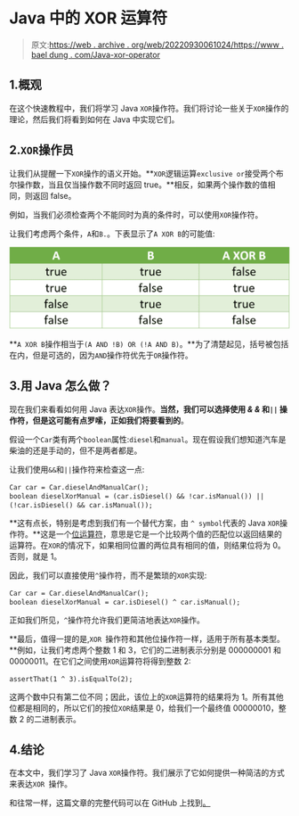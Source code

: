 # Java 中的 XOR 运算符

> 原文:[https://web . archive . org/web/20220930061024/https://www . bael dung . com/Java-xor-operator](https://web.archive.org/web/20220930061024/https://www.baeldung.com/java-xor-operator)

## 1.概观

在这个快速教程中，我们将学习 Java `XOR`操作符。我们将讨论一些关于`XOR`操作的理论，然后我们将看到如何在 Java 中实现它们。

## 2.`XOR`操作员

让我们从提醒一下`XOR`操作的语义开始。**`XOR`逻辑运算`exclusive or`接受两个布尔操作数，当且仅当操作数不同时返回 true。**相反，如果两个操作数的值相同，则返回 false。

例如，当我们必须检查两个不能同时为真的条件时，可以使用`XOR`操作符。

让我们考虑两个条件，`A`和`B.`。下表显示了`A XOR B`的可能值:

[![XOR Operator Table](img/19bec01f76fd6fb86586c80e9e6a2529.png)](/web/20221108032923/https://www.baeldung.com/wp-content/uploads/2019/08/xor_operator_table-1.png)

**`A XOR B`操作相当于`(A AND !B) OR (!A AND B)`。**为了清楚起见，括号被包括在内，但是可选的，因为`AND`操作符优先于`OR`操作符。

## 3.用 Java 怎么做？

现在我们来看看如何用 Java 表达`XOR`操作。**当然，我们可以选择使用 *& &* 和`||` 操作符，但是这可能有点罗嗦，正如我们将要看到的**。

假设一个`Car`类有两个`boolean`属性:`diesel`和`manual`。现在假设我们想知道汽车是柴油的还是手动的，但不是两者都是。

让我们使用`&&`和`||`操作符来检查这一点:

```
Car car = Car.dieselAndManualCar();
boolean dieselXorManual = (car.isDiesel() && !car.isManual()) || (!car.isDiesel() && car.isManual());
```

**这有点长，特别是考虑到我们有一个替代方案，由 `^ symbol`代表的 Java `XOR`操作符。**这是一个[位运算符](/web/20221108032923/https://www.baeldung.com/java-bitwise-operators)，意思是它是一个比较两个值的匹配位以返回结果的运算符。在`XOR`的情况下，如果相同位置的两位具有相同的值，则结果位将为 0。否则，就是 1。

因此，我们可以直接使用`^`操作符，而不是繁琐的`XOR`实现:

```
Car car = Car.dieselAndManualCar();
boolean dieselXorManual = car.isDiesel() ^ car.isManual();
```

正如我们所见，`^`操作符允许我们更简洁地表达`XOR`操作。

**最后，值得一提的是,`XOR `操作符和其他位操作符一样，适用于所有基本类型。**例如，让我们考虑两个整数 1 和 3，它们的二进制表示分别是 000000001 和 00000011。在它们之间使用`XOR`运算符将得到整数 2:

```
assertThat(1 ^ 3).isEqualTo(2);
```

这两个数中只有第二位不同；因此，该位上的`XOR`运算符的结果将为 1。所有其他位都是相同的，所以它们的按位`XOR`结果是 0，给我们一个最终值 00000010，整数 2 的二进制表示。

## 4.结论

在本文中，我们学习了 Java `XOR`操作符。我们展示了它如何提供一种简洁的方式来表达`XOR `操作。

和往常一样，这篇文章的完整代码可以在 GitHub 上找到[。](https://web.archive.org/web/20221108032923/https://github.com/eugenp/tutorials/tree/master/core-java-modules/core-java-lang-operators)